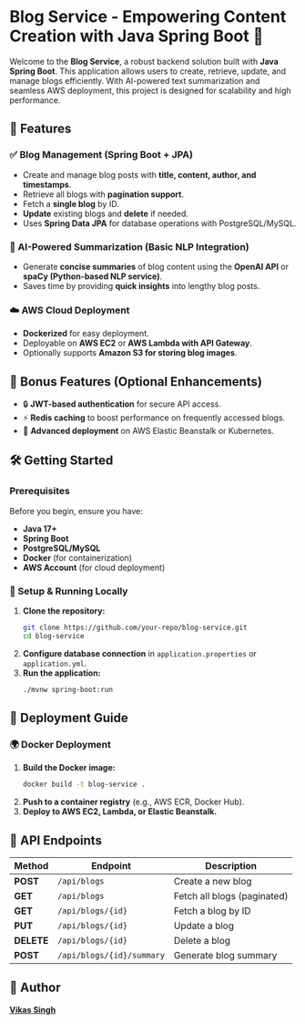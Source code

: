 # Blog Service - Empowering Content Creation with Java Spring Boot 🚀

Welcome to the **Blog Service**, a robust backend solution built with **Java Spring Boot**. This application allows users to create, retrieve, update, and manage blogs efficiently. With AI-powered text summarization and seamless AWS deployment, this project is designed for scalability and high performance. 

## 🌟 Features
### ✅ Blog Management (Spring Boot + JPA)
- Create and manage blog posts with **title, content, author, and timestamps**.
- Retrieve all blogs with **pagination support**.
- Fetch a **single blog** by ID.
- **Update** existing blogs and **delete** if needed.
- Uses **Spring Data JPA** for database operations with PostgreSQL/MySQL.

### 🤖 AI-Powered Summarization (Basic NLP Integration)
- Generate **concise summaries** of blog content using the **OpenAI API** or **spaCy (Python-based NLP service)**.
- Saves time by providing **quick insights** into lengthy blog posts.

### ☁️ AWS Cloud Deployment
- **Dockerized** for easy deployment.
- Deployable on **AWS EC2** or **AWS Lambda with API Gateway**.
- Optionally supports **Amazon S3 for storing blog images**.

## 🎁 Bonus Features (Optional Enhancements)
- 🔒 **JWT-based authentication** for secure API access.
- ⚡ **Redis caching** to boost performance on frequently accessed blogs.
- 🚀 **Advanced deployment** on AWS Elastic Beanstalk or Kubernetes.

## 🛠️ Getting Started

### Prerequisites
Before you begin, ensure you have:
- **Java 17+**
- **Spring Boot**
- **PostgreSQL/MySQL**
- **Docker** (for containerization)
- **AWS Account** (for cloud deployment)

### 🔧 Setup & Running Locally
1. **Clone the repository:**
   ```sh
   git clone https://github.com/your-repo/blog-service.git
   cd blog-service
   ```
2. **Configure database connection** in `application.properties` or `application.yml`.
3. **Run the application:**
   ```sh
   ./mvnw spring-boot:run
   ```

## 🚀 Deployment Guide
### 🌍 Docker Deployment
1. **Build the Docker image:**
   ```sh
   docker build -t blog-service .
   ```
2. **Push to a container registry** (e.g., AWS ECR, Docker Hub).
3. **Deploy to AWS EC2, Lambda, or Elastic Beanstalk.**

## 📡 API Endpoints
| Method | Endpoint                   | Description                  |
|--------|----------------------------|------------------------------|
| **POST**   | `/api/blogs`               | Create a new blog           |
| **GET**    | `/api/blogs`               | Fetch all blogs (paginated) |
| **GET**    | `/api/blogs/{id}`          | Fetch a blog by ID          |
| **PUT**    | `/api/blogs/{id}`          | Update a blog               |
| **DELETE** | `/api/blogs/{id}`          | Delete a blog               |
| **POST**   | `/api/blogs/{id}/summary`  | Generate blog summary       |

## 👤 Author

**[Vikas Singh](https://github.com/xanderbilla)**